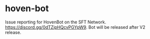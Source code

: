 # hoven-bot
Issue reporting for HovenBot on the SFT Network. https://discord.gg/0dTZipHQcvPGYpW9. Bot will be released after V2 release.

